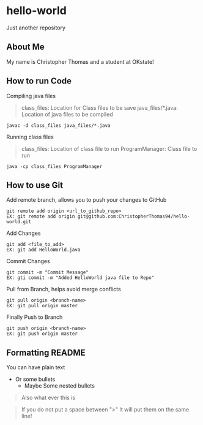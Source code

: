 # hello-world
Just another repository

## About Me
My name is Christopher Thomas
and a student at OKstate!

## How to run Code
Compiling java files
> class_files: Location for Class files to be save
> java_files/*.java: Location of java files to be compiled
```
javac -d class_files java_files/*.java
```

Running class files
> class_files: Location of class file to run
> ProgramManager: Class file to run
```
java -cp class_files ProgramManager
```

## How to use Git
Add remote branch, allows you to push your changes to GitHub
```
git remote add origin <url_to_github_repo>
EX: git remote add origin git@github.com:ChristopherThomas94/hello-world.git
```
Add Changes
```
git add <file_to_add>
EX: git add HelloWorld.java
```
Commit Changes
```
git commit -m "Commit Message"
EX: gti commit -m "Added HelloWorld java file to Repo"
```
Pull from Branch, helps avoid merge conflicts
```
git pull origin <branch-name>
EX: git pull origin master
```
Finally Push to Branch
```
git push origin <branch-name>
EX: git push origin master
```

## Formatting README
You can have plain text

* Or some bullets
  * Maybe Some nested bullets
  
> Also what ever this is

> If you do not put a space between ">"
> It will put them on the same line!

